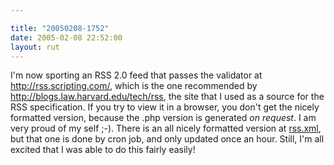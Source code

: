 ```yaml
---

title: "20050208-1752"
date: 2005-02-08 22:52:00
layout: rut
---
```


I'm now sporting an RSS 2.0 feed that passes the validator at <a href="http://rss.scripting.com/">http://rss.scripting.com/</a>,
which is the one recommended by <a href="http://blogs.law.harvard.edu/tech/rss">http://blogs.law.harvard.edu/tech/rss</a>,
the site that I used as a source for the RSS specification.  If you
try to view it in a browser, you don't get the nicely formatted
version, because the .php version is generated <em>on request</em>.
I am very proud of my self ;-).  There is an all nicely formatted
version at <a href="./rss.xml">rss.xml</a>, but that one is done
by cron job, and only updated once an hour.  Still, I'm all excited
that I was able to do this fairly easily!

